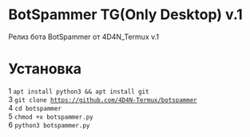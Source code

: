 # BotSpammer TG(Only Desktop) v.1
Релиз бота BotSpammer от 4D4N_Termux v.1

# Установка
1 <code>apt install python3 && apt install git</code>  
3 <code>git clone https://github.com/4D4N-Termux/botspammer</code>  
4 <code>cd botspammer</code>  
5 <code>chmod +x botspammer.py</code>  
6 <code>python3 botspammer.py</code>   
